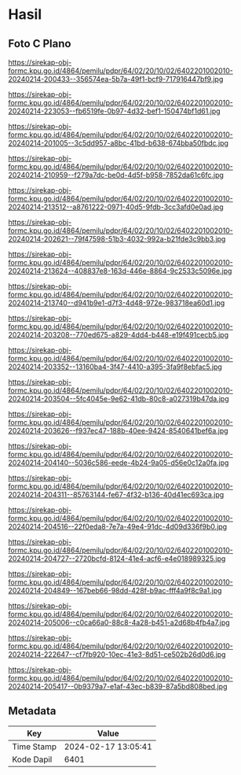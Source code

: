 # Hasil

## Foto C Plano

https://sirekap-obj-formc.kpu.go.id/4864/pemilu/pdpr/64/02/20/10/02/6402201002010-20240214-200433--356574ea-5b7a-49f1-bcf9-717916447bf9.jpg

https://sirekap-obj-formc.kpu.go.id/4864/pemilu/pdpr/64/02/20/10/02/6402201002010-20240214-223053--fb6519fe-0b97-4d32-bef1-150474bf1d61.jpg

https://sirekap-obj-formc.kpu.go.id/4864/pemilu/pdpr/64/02/20/10/02/6402201002010-20240214-201005--3c5dd957-a8bc-41bd-b638-674bba50fbdc.jpg

https://sirekap-obj-formc.kpu.go.id/4864/pemilu/pdpr/64/02/20/10/02/6402201002010-20240214-210959--f279a7dc-be0d-4d5f-b958-7852da61c6fc.jpg

https://sirekap-obj-formc.kpu.go.id/4864/pemilu/pdpr/64/02/20/10/02/6402201002010-20240214-213512--a8761222-0971-40d5-9fdb-3cc3afd0e0ad.jpg

https://sirekap-obj-formc.kpu.go.id/4864/pemilu/pdpr/64/02/20/10/02/6402201002010-20240214-202621--79f47598-51b3-4032-992a-b21fde3c9bb3.jpg

https://sirekap-obj-formc.kpu.go.id/4864/pemilu/pdpr/64/02/20/10/02/6402201002010-20240214-213624--408837e8-163d-446e-8864-9c2533c5096e.jpg

https://sirekap-obj-formc.kpu.go.id/4864/pemilu/pdpr/64/02/20/10/02/6402201002010-20240214-213740--d941b9e1-d7f3-4d48-972e-983718ea60d1.jpg

https://sirekap-obj-formc.kpu.go.id/4864/pemilu/pdpr/64/02/20/10/02/6402201002010-20240214-203208--770ed675-a829-4dd4-b448-e19f491cecb5.jpg

https://sirekap-obj-formc.kpu.go.id/4864/pemilu/pdpr/64/02/20/10/02/6402201002010-20240214-203352--13160ba4-3f47-4410-a395-3fa9f8ebfac5.jpg

https://sirekap-obj-formc.kpu.go.id/4864/pemilu/pdpr/64/02/20/10/02/6402201002010-20240214-203504--5fc4045e-9e62-41db-80c8-a027319b47da.jpg

https://sirekap-obj-formc.kpu.go.id/4864/pemilu/pdpr/64/02/20/10/02/6402201002010-20240214-203626--f937ec47-188b-40ee-9424-8540641bef6a.jpg

https://sirekap-obj-formc.kpu.go.id/4864/pemilu/pdpr/64/02/20/10/02/6402201002010-20240214-204140--5036c586-eede-4b24-9a05-d56e0c12a0fa.jpg

https://sirekap-obj-formc.kpu.go.id/4864/pemilu/pdpr/64/02/20/10/02/6402201002010-20240214-204311--85763144-fe67-4f32-b136-40d41ec693ca.jpg

https://sirekap-obj-formc.kpu.go.id/4864/pemilu/pdpr/64/02/20/10/02/6402201002010-20240214-204516--22f0eda8-7e7a-49e4-91dc-4d09d336f9b0.jpg

https://sirekap-obj-formc.kpu.go.id/4864/pemilu/pdpr/64/02/20/10/02/6402201002010-20240214-204727--2720bcfd-8124-41e4-acf6-e4e018989325.jpg

https://sirekap-obj-formc.kpu.go.id/4864/pemilu/pdpr/64/02/20/10/02/6402201002010-20240214-204849--167beb66-98dd-428f-b9ac-fff4a9f8c9a1.jpg

https://sirekap-obj-formc.kpu.go.id/4864/pemilu/pdpr/64/02/20/10/02/6402201002010-20240214-205006--c0ca66a0-88c8-4a28-b451-a2d68b4fb4a7.jpg

https://sirekap-obj-formc.kpu.go.id/4864/pemilu/pdpr/64/02/20/10/02/6402201002010-20240214-222647--cf7fb920-10ec-41e3-8d51-ce502b26d0d6.jpg

https://sirekap-obj-formc.kpu.go.id/4864/pemilu/pdpr/64/02/20/10/02/6402201002010-20240214-205417--0b9379a7-e1af-43ec-b839-87a5bd808bed.jpg


## Metadata

| Key        | Value               |
| ---------- | ------------------- |
| Time Stamp | 2024-02-17 13:05:41 |
| Kode Dapil | 6401                |



